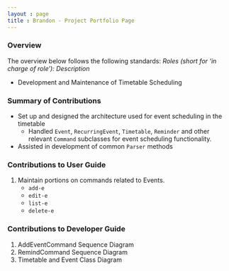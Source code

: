 ```yaml
---
layout : page
title : Brandon - Project Portfolio Page
---
```



### Overview
The overview below follows the following standards: 
*Roles (short for ‘in charge of role’): Description*

- Development and Maintenance of Timetable Scheduling

### Summary of Contributions
- Set up and designed the architecture used for event scheduling in the timetable
    - Handled `Event`, `RecurringEvent`, `Timetable`, `Reminder` and other relevant `Command` subclasses for event scheduling functionality.
- Assisted in development of common `Parser` methods


### Contributions to User Guide
1. Maintain portions on commands related to Events.
    - `add-e`
    - `edit-e`
    - `list-e`
    - `delete-e`

### Contributions to Developer Guide
1. AddEventCommand Sequence Diagram
2. RemindCommand Sequence Diagram
3. Timetable and Event Class Diagram